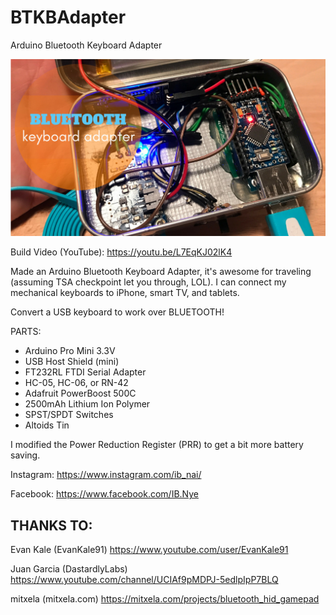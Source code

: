 # BTKBAdapter
Arduino Bluetooth Keyboard Adapter

[![BTKBAdapter](/BT_KB.JPEG)](https://youtu.be/L7EqKJ02lK4)

Build Video (YouTube): https://youtu.be/L7EqKJ02lK4

Made an Arduino Bluetooth Keyboard Adapter, it's awesome for traveling (assuming TSA checkpoint let you through, LOL). I can connect my mechanical keyboards to iPhone, smart TV, and tablets.

Convert a USB keyboard to work over BLUETOOTH!

PARTS:

- Arduino Pro Mini 3.3V
- USB Host Shield (mini)
- FT232RL FTDI Serial Adapter
- HC-05, HC-06, or RN-42
- Adafruit PowerBoost 500C
- 2500mAh Lithium Ion Polymer
- SPST/SPDT Switches
- Altoids Tin

I modified the Power Reduction Register (PRR) to get a bit more battery saving.


Instagram: https://www.instagram.com/ib_nai/

Facebook: https://www.facebook.com/IB.Nye



THANKS TO:
-------------------------
Evan Kale (EvanKale91)
https://www.youtube.com/user/EvanKale91

Juan Garcia (DastardlyLabs)
https://www.youtube.com/channel/UCIAf9pMDPJ-5edlpIpP7BLQ

mitxela (mitxela.com)
https://mitxela.com/projects/bluetooth_hid_gamepad
